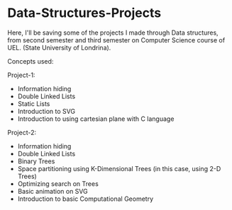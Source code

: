 # Data-Structures-Projects

Here, I'll be saving some of the projects I made through Data structures, from second semester and third semester on Computer Science course of UEL. (State University of Londrina).

Concepts used:

Project-1:

  - Information hiding
  - Double Linked Lists
  - Static Lists
  - Introduction to SVG
  - Introduction to using cartesian plane with C language


Project-2:

  - Information hiding
  - Double Linked Lists
  - Binary Trees
  - Space partitioning using K-Dimensional Trees (in this case, using 2-D Trees)
  - Optimizing search on Trees
  - Basic animation on SVG
  - Introduction to basic Computational Geometry